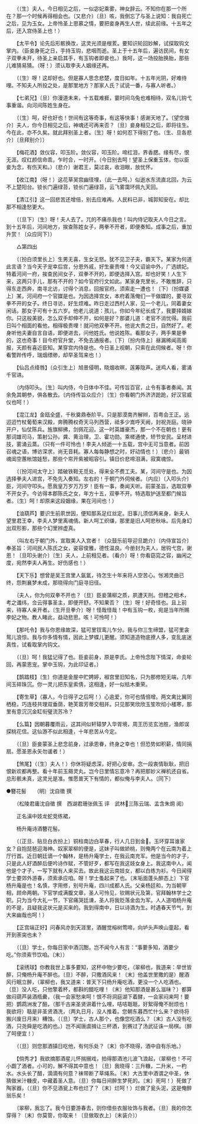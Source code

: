 <!-- { "loadSidebar": true } -->

　　（〔生〕夫人，今日相见之后，一似宓妃乘雾，神女辞云。不知你在那一个所在？那一个时候再得相会也。〔又悲介〕〔旦〕咳，我倒忘了与圣上说知：我自死亡之后，见为玉女。上帝怜圣上思慕之情，要把妾身再生人世，续此前缘。十五年之后，还入宫侍圣上也！） 

　　【太平令】论先后形骸换改，这灵光须是根荄。要知识轮回妙解，试探取钩文掌内。（臣妾身死之日，手持玉钩，悲咽而逝。圣上于十五年后，遍访民间，有女子双拳未开，待圣上亲启其手，有玉钩者即妾也。）我呵，这一场投胎换胎，那些儿难猜易猜。（呀！）须认取李夫人姻缘还再。 

　　（〔生〕呀！这却好也。但是寡人思念悲楚，度日如年。十五年光阴，好难待哩。不知夫人所投之处，是那里地方？那家人氏？试说一番，与寡人听者。） 

　　【七弟兄】〔旦〕你漫道未来，十五载难捱，霎时间乌兔也难相待，双名儿钩弋事重谐。向河间陈姓生身在。 

　　（〔生〕呵，好也好也！世间有这等奇事，有这等快事！感谢天地了。〔望空揖介〕夫人，你今日相见之后，神魂还可再来否？〔旦〕妾身相见之后，即将往生。今在此，亦不久矣。就此拜别圣上者。〔生〕呀！如何忍下得别了也。〔生、旦各悲介〕〔旦拜别介〕） 

　　【梅花酒】敛仪容，叩玉阶。敛仪容，叩玉阶。啼红泪，界香腮。缘有尽，恨无涯。叹红颜信命乖，乍时合，一时开。（今日别去呵！望圣上保重玉体，勿以臣妾为念，有伤天和。）〔悲介〕谢君王，莫过哀，收泪眼，放忧怀。 

　　【收江南】（呀！）这花草吴宫幽径埋，（此一去呵，）似逝水东流直北回，为云不上楚阳台。锁长门遍绿苔，锁长门遍绿苔，云飞雾霭环佩九天回。 

　　【清江引】这一回悲苦还增倍，别去应难再。人民料已非，城郭知安在。却比那不相逢愁更大。 

　　（〔旦下〕〔生〕呀！夫人去了。兀的不痛杀我也！叫内侍记取夫人今日之言。到十五年后，河间地方，挨查陈姓女子，两拳不开者，即便奏知。成事之后，重加升赏！〔众应同下〕） 

　　△第四出 

　　（〔扮白须里长上〕生男无喜，生女无怒。犹不见卫子夫，霸天下。某家为何道此言语？当今天子宠幸后宫，分恩外戚，好生豪贵哩！今又诏谕中外，广选嫔妃。特着河间一府，挨查民间女子，双拳不开的，即便选择入宫。却也好笑！人生下来，这两只手儿，那有不开的？如今官府行文如此。某家身充里长，不敢推辞，只得东走西奔，南寻北访，讨得个消息，回报官府。须索走一遭也！〔下〕〔扮媒婆上〕某，河间府一个官媒是也。为因选择宫女，本府着落俺们一干做媒的，要寻双拳不开的女子。终日寻访，好生烦难。昨日走过西村人家，见一个老儿，同着妻女闲话。那女子可有十五六岁。他老儿说道：孩儿，你如今年纪长成了，我要择婿嫁你。只这般美貌，怎么双手却伸不开，如何是好？那婆儿道：老官不消忧得。我前日叫个相面的看他，相得极贵哩！就问他双拳不开。他说大贵之日，自然好了。老身听他夫妻自言自语，即便进去，问他姓氏。他说姓陈。看那女子，两手果是拳的，这也奇事！目今府官升堂，不免去通报者。〔下〕〔扮内侍上〕昼漏稀闻高阁报，天颜有喜近臣知。某穿宫内侍是也。今日圣上视朝，只索在此伺候者。呀！你看警跸传呼，瑞烟缥缈，却早圣驾来也！） 

　　【仙吕点绛唇】〔众引生上〕旭景侵明，晓烟收暝，莲筹隐声。送鸡人看，雾涌千官进。 

　　（内侍叩头。〔生〕叫内侍，今日体中不佳。可传旨百官，止令有事者奏闻。其余免其朝参，俱各散去。〔内侍传旨众应介〕〔生〕你看朝门外济济跄跄，好汉官威仪也呵！） 

　　【混江龙】金瓯全盛，千秋奠鼎泰阶平。只是那漠南齐解辫，百粤会王正。远迢迢竹杖葡萄来汉殿，奔腾腾权奇天马列西营，祗多少嵩呼天阙，封祝尧庭。晓钟开户，仙仗陈兵。旌旗柳拂，剑佩花迎。这一时英雄豪杰，那一个不在朝也！更有那词雄司马，策射公孙。龚、黄治理，卫、霍功勋。乘槎通使，矫节安民。呈材进技，雾涌云蒸。（只有一件可怜也！李夫人倾逝一十五载，宫中无可当意者。前因召魂之语，博访深求，尚无音耗。寡人每每静想之时，好动情也！）〔悲介〕最销魂闺空蕙帐馆娃愁，那些个帘开紫被昭容引。镇日价悲啼泪满，寂寞魂惊。 

　　（〔扮河间太守上〕踏破铁鞋无觅处，得来全不费工夫。某，河间守是也。为因选择拳夫人进宫，不免先入奏知。左右的！于朝门外伺候者。〔内应〕〔入叩头介〕臣，河间守叩头。愿我皇万岁万万岁！臣有一事，奏闻天听。前蒙圣旨，选取双拳不开女子。今访得本郡陈氏之女，年方十五，双拳不开。特选取护送至都门候旨者。〔生〕呵！却原来这段姻缘，果在河间也！） 

　　【油葫芦】要识生前夙世因，便知那系足红丝定。旧事儿须信再来身，新夫人望里君王幸，李夫人梦里离魂倩。新人呵工织缣，那里是旧人呵悲秋咏。后先身幻出双形影，那些个幻里辨虚真。 

　　（叫左右于朝门外，宣取美人入宫者！〔众鼓乐前导迎旦跪介〕〔内侍宣旨介〕奉圣旨：河间民人陈氏之女，姿容俊雅，德性温良。今册封为夫人，居钩弋宫，谢恩！〔旦叩头谢介〕〔生〕夫人，上前相见者。〔看介〕呀！你看窈窕之容，幽闲之度，宛然李夫人再生。好伤感也！） 

　　【天下乐】想曾是吴王宫里人氤氲，待怎生十年来将人空苦心。怅湘灵曲已终，怨荆襄梦未成，那晓得向门庭寻旧径。 

　　（夫人，你为何双拳不开也？〔旦〕臣妾蒲柳之质，夙遭天刑。但稽之相术，考之谶纬，佥云得事圣主，即便开舒。不知果否？〔生〕呀！好奇怪也。且上前来，待寡人亲开者。〔生开旦拳介〕呀！怪哉怪哉！中有玉钩一枚，宛是当年所赐李妃之物。教人睹此，益动悲思。咳！可怜呵！） 

　　【那吒令】我与你恩缘故深，猛可里钗鸾儿乍分。我与你三生缔盟，猛可里衾鸳儿浪惊。我与你多情有情，因此上梦蝶儿更醒。须知道造物底撩人多，变乱底迷真性，试看取掌内钩文。 

　　（〔旦〕呵！我猛记得了也。臣妾前身，原是李氏。上帝怜念陛下情深，命妾轮回，再蒙恩宠。掌中玉钩，为此印证者。） 

　　【鹊踏枝】〔生〕你道是金屋中贮娉婷，椒宫里旧知名，只为那修短无端，几年间玉碎珠沉。你一灵儿把东皇索倩，这相逢，好一似枯木重荣。 

　　【寄生草】（寡人，今日得子之后呵！）心逾爱，你可也情倍增。两文禽比翼同栖稳，巧连枝共理双垂荫，艳芙蓉芳蒂交相并。只见那笑欣欣玉笙吹彻小楼寒，那里有意沉沉金缸衔璧流苏冷？ 

　　【么篇】因朝暮覆雨云，这其间似轩辕梦入华胥境，周王历览玄池胜，渔郎误探桃花信。这仙游不似此相逢，十年悲苦从今定。 

　　（〔旦〕臣妾蒙圣上悲念前身，过承恩眷，终身之幸也！但恐势如积薪，情同捐扇。愿圣恩永矢勿谖者！） 

　　【煞尾】（〔生〕夫人！）你休将疑虑深，好把心安审。念一段衷情耿耿，把旧恨新欢都再整。看十年前玉屑灵丸，岂今日里情忘意冷？再把那妙义禅机还自省。总形骸未真，这灵光是准。惟愿普天下有情的，都似俺与李夫人。〔同下〕

●簪花髻　　（明）沈自徵 撰 

　　（松陵君庸沈自徵 撰　西湖君珊张佩玉 评　武林三陈云瑞、孟含朱炯 阅） 

　　正名滇中妓龙蛇竞练裙， 

　　杨升庵诗酒簪花髻。 

　　（〔正旦、贴旦白衣扮上〕铜柱南边白草春，行人几日到金。玉环穿耳谁家女？自抱琵琶迎海神。奴家翠柳的便是，这妹子叫做娇桃，则俺两个在云南为着上厅行首。近日朝廷谪一个翰林，是杨升庵学士，在我云南充军。他是当今的才子，只是此人好酒醉后便吟诗作赋，不管好歹，都写在我这妓女身上。我这南中人，闻他是个才子，一写下就有人来买去。故此我这云南妓女，都以白练为衫。今日闻得学士要郊外游春，须索承应咱。呀！学士蚤起来了也。〔末垢面蓬头醉态上〕下官杨升庵是也！名慎，字用修，别号升庵，四川成都人氏。父亲杨廷和，为当朝宰相，顾命两朝。下官学成满腹文章，圣人可怜见，钦赐状元及第，官拜翰林学士之职。只为当今大礼一节，下官痛哭廷谏，圣人将我贬落金齿为军。人人道咱杨升庵的不是，且疑我这状元是买来的。我到得南中，日以诗酒为生。时遇春天节气，到大来幽哉也呵！） 

　　【正宫端正好】问春风亦到天涯里，酒醒觉榕树莺啼，向垆头声唤山童起，看开到荼突也未？ 

　　（〔旦〕学士，你每日家中酒沉酣。岂不闻今人有言：“事要多知，酒要少吃。”你须索节饮咱。〔末〕） 

　　【滚绣球】你教我世上事多要知，这杯中物少要吃，（翠柳也，我道来：举世皆醉，只俺杨升庵不醉也。〔旦〕不醉，只撒酒风来！〔末〕他盖世里撒的是）醒酒风行眠立醉，（翠柳也，我又道来：普天下只杨升庵吃酒，更没一个人吃酒也。〔旦〕没人吃，只他擎着杯，都斟的醋吃哩！〔末〕他知那酒是甚么滋味？）都算做闷葫芦装酒瓶罍，（我一会家愁来呵！恨不将洞庭湖下着酵，一会家闷来呵！要把）鹦鹉洲发了醅，（那千古来圣贤讲着什么哩，咭咭聒聒，好絮得俺不耐烦也！我欲将）聒是非圣贤酒洗，（两丸日月，没人推着。您朝东暮西忙什么来？欲待将搬兴废日月来）糟蚀。（〔旦〕学士，古人那个，也像您吃酒么？〔末〕古人没有吃酒，只尧舜是吃酒的也。）岂不闻唐虞揖让三杯酒，到赛过了汤武征诛一局棋。（醉了呵便宜！） 

　　（〔旦〕则您那酒镇日吃他，有何乐处？〔末〕你不晓得，酒中自有乐地。） 

　　【倘秀才】我欲摘那酒星儿怀揣搦戏，拍得那酒池儿波飞浪起，（翠柳也！不可小觑了酒者。小可的，解不得其中意也！〔旦〕我晓得：三升糠，二升米，一杓水。水头长了醋，滴滴有何意？袜带断了草绳系。〔末〕大古里中酒谓之中圣，休猜做米汁糠皮，中藏着圣人意。〔旦〕你每日间醉生梦死的。〔末〕死呵！）死做了陶家器，（〔旦〕你不见酒瓮上布也烂了？〔末〕烂呵！）烂做了瓮头泥，这是俺醉翁乐矣！ 

　　（翠柳，我忘了。我今日要游春去，则你借些衣服妆饰与我者。〔旦〕我的你怎穿得？〔末〕你莫管，你取来！〔旦做取衣上〕〔末装介〕） 

